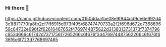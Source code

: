 ### Hi there 👋

<!--
**dali186/dali186** is a ✨ _special_ ✨ repository because its `README.md` (this file) appears on your GitHub profile.

Here are some ideas to get you started:

- 🔭 I’m currently working on ...
- 🌱 I’m currently learning ...
- 👯 I’m looking to collaborate on ...
- 🤔 I’m looking for help with ...
- 💬 Ask me about ...
- 📫 How to reach me: ...
- 😄 Pronouns: ...
- ⚡ Fun fact: ...
-->

<!-- <div style="display: flex; align-items: flex-start;"><img src="https://techstack-generator.vercel.app/github-icon.svg" alt="icon" width="72" height="72" /><img src="https://techstack-generator.vercel.app/mysql-icon.svg" alt="icon" width="72" height="72" /><img src="https://techstack-generator.vercel.app/java-icon.svg" alt="icon" width="72" height="72" /></div> -->
https://camo.githubusercontent.com/01504daa1be08e9f944dd9de6e992d43c1f871770fa8fb2cf7ff6915d973f495/68747470733a2f2f696d672e736869656c64732e696f2f62616467652f4769744875622d3138313731373f7374796c653d666c61742d737175617265266c6f676f3d476974487562266c6f676f436f6c6f723d7768697465
